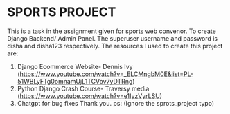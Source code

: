 # SPORTS PROJECT 
This is a task in the assignment given for sports web convenor. To create Django Backend/ Admin Panel. 
The superuser username and password is disha and disha123 respectively.
The resources I used to create this project are:
1. Django Ecommerce Website- Dennis Ivy (https://www.youtube.com/watch?v=_ELCMngbM0E&list=PL-51WBLyFTg0omnamUjL1TCVov7yDTRng)
2. Python Django Crash Course- Traversy media (https://www.youtube.com/watch?v=e1IyzVyrLSU)
3. Chatgpt for bug fixes
Thank you.
ps: (Ignore the sprots_project typo)
